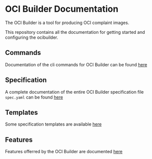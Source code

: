 # OCI Builder Documentation

The OCI Builder is a tool for producing OCI complaint images.

This repository contains all the documentation for getting started and configuring the ocibuilder.

## Commands

Documentation of the cli commands for OCI Builder can be found [here](./commands)

## Specification

A complete documentation of the entire OCI Builder specification file `spec.yaml` can be found [here](./spec/specification.md)

## Templates

Some specification templates are available [here](./templates)

## Features

Features offerred by the OCI Builder are documented [here](./features)
